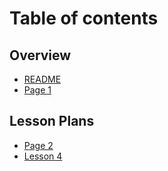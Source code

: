 # Table of contents

## Overview

* [README](README.md)
* [Page 1](overview/page-1.md)

## Lesson Plans

* [Page 2](lesson-plans/page-2.md)
* [Lesson 4](lesson-4.md)

